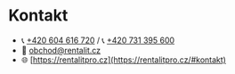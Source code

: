 # Kontakt

- 📞 [+420 604 616 720](tel:+420604616720) / 📞 [+420 731 395 600](tel:+420731395600)
- 📧 [obchod@rentalit.cz](mailto:obchod@rentalit.cz)
- 🌐 [https://rentalitpro.cz](https://rentalitpro.cz/#kontakt)
